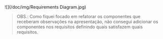 ![](/doc/img/Requirements Diagram.jpg)

> OBS.: Como fiquei focado em refatorar os componentes que receberam observações na apresentação, não consegui adicionar os componentes nos requisitos definindo quais satisfazem quais requisitos.



